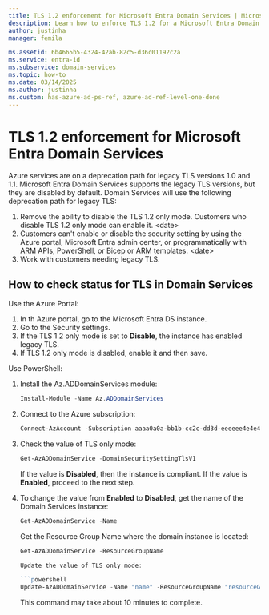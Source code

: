 ```yaml
---
title: TLS 1.2 enforcement for Microsoft Entra Domain Services | Microsoft Learn
description: Learn how to enforce TLS 1.2 for a Microsoft Entra Domain Services managed domain.
author: justinha
manager: femila

ms.assetid: 6b4665b5-4324-42ab-82c5-d36c01192c2a
ms.service: entra-id
ms.subservice: domain-services
ms.topic: how-to
ms.date: 03/14/2025
ms.author: justinha
ms.custom: has-azure-ad-ps-ref, azure-ad-ref-level-one-done
---
```

# TLS 1.2 enforcement for Microsoft Entra Domain Services

Azure services are on a deprecation path for legacy TLS versions 1.0 and 1.1.
Microsoft Entra Domain Services supports the legacy TLS versions, but they are disabled by default.
Domain Services will use the following deprecation path for legacy TLS:

1. Remove the ability to disable the TLS 1.2 only mode. Customers who disable TLS 1.2 only mode can enable it. \<date\>
1. Customers can't enable or disable the security setting by using the Azure portal, Microsoft Entra admin center, or programmatically with ARM APIs, PowerShell, or Bicep or ARM templates. \<date\>
1. Work with customers needing legacy TLS.

## How to check status for TLS in Domain Services

Use the Azure Portal:
1.	In th Azure portal, go to the Microsoft Entra DS instance. 
2.	Go to the Security settings.
3.	If the TLS 1.2 only mode is set to **Disable**, the instance has enabled legacy TLS.
4.	If TLS 1.2 only mode is disabled, enable it and then save.

Use PowerShell:

1. Install the Az.ADDomainServices module:

   ```powershell
   Install-Module -Name Az.ADDomainServices
   ```

1. Connect to the Azure subscription:

   ```powershell
   Connect-AzAccount -Subscription aaaa0a0a-bb1b-cc2c-dd3d-eeeeee4e4e4e
   ```

1. Check the value of TLS only mode:

   ```powershell
   Get-AzADDomainService -DomainSecuritySettingTlsV1
   ```

   If the value is **Disabled**, then the instance is compliant. If the value is **Enabled**, proceed to the next step.

1. To change the value from **Enabled** to **Disabled**, get the name of the Domain Services instance:

   ```powershell 
   Get-AzADDomainService -Name
   ```

   Get the Resource Group Name where the domain instance is located:

   ```powershell
   Get-AzADDomainService -ResourceGroupName

   Update the value of TLS only mode: 

   ```powershell
   Update-AzADDomainService -Name "name" -ResourceGroupName "resourceGroupName" -DomainSecuritySettingTlsV1 Disabled
   ```

   This command may take about 10 minutes to complete.


